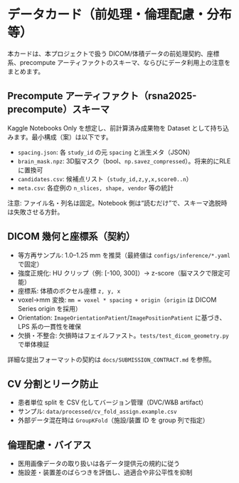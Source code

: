 # データカード（前処理・倫理配慮・分布等）

本カードは、本プロジェクトで扱う DICOM/体積データの前処理契約、座標系、precompute アーティファクトのスキーマ、ならびにデータ利用上の注意をまとめます。

## Precompute アーティファクト（rsna2025-precompute）スキーマ

Kaggle Notebooks Only を想定し、前計算済み成果物を Dataset として持ち込みます。最小構成（案）は以下です。

- `spacing.json`: 各 `study_id` の元 `spacing` と派生メタ（JSON）
- `brain_mask.npz`: 3D脳マスク（bool、`np.savez_compressed`）。将来的にRLEに置換可
- `candidates.csv`: 候補点リスト（`study_id,z,y,x,score0..n`）
- `meta.csv`: 各症例の `n_slices, shape, vendor` 等の統計

注意: ファイル名・列名は固定。Notebook 側は“読むだけ”で、スキーマ逸脱時は失敗させる方針。

## DICOM 幾何と座標系（契約）

- 等方再サンプル: 1.0–1.25 mm を推奨（最終値は `configs/inference/*.yaml` で固定）
- 強度正規化: HU クリップ（例: [-100, 300]）→ z-score（脳マスクで限定可能）
- 座標系: 体積のボクセル座標 `z, y, x`
- voxel→mm 変換: `mm = voxel * spacing + origin`（`origin` は DICOM Series origin を採用）
- Orientation: `ImageOrientationPatient`/`ImagePositionPatient` に基づき、LPS 系の一貫性を確保
- 欠損・不整合: 欠損時はフェイルファスト。`tests/test_dicom_geometry.py` で単体検証

詳細な提出フォーマットの契約は `docs/SUBMISSION_CONTRACT.md` を参照。

## CV 分割とリーク防止

- 患者単位 split を CSV 化してバージョン管理（DVC/W&B artifact）
- サンプル: `data/processed/cv_fold_assign.example.csv`
- 外部データ混在時は `GroupKFold`（施設/装置 ID を group 列で指定）

## 倫理配慮・バイアス

- 医用画像データの取り扱いは各データ提供元の規約に従う
- 施設差・装置差のばらつきを評価し、過適合や非公平性を抑制

